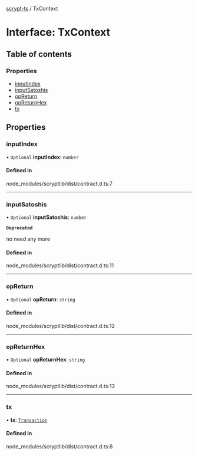 [scrypt-ts](../README.md) / TxContext

# Interface: TxContext

## Table of contents

### Properties

- [inputIndex](TxContext.md#inputindex)
- [inputSatoshis](TxContext.md#inputsatoshis)
- [opReturn](TxContext.md#opreturn)
- [opReturnHex](TxContext.md#opreturnhex)
- [tx](TxContext.md#tx)

## Properties

### inputIndex

• `Optional` **inputIndex**: `number`

#### Defined in

node_modules/scryptlib/dist/contract.d.ts:7

___

### inputSatoshis

• `Optional` **inputSatoshis**: `number`

**`Deprecated`**

no need any more

#### Defined in

node_modules/scryptlib/dist/contract.d.ts:11

___

### opReturn

• `Optional` **opReturn**: `string`

#### Defined in

node_modules/scryptlib/dist/contract.d.ts:12

___

### opReturnHex

• `Optional` **opReturnHex**: `string`

#### Defined in

node_modules/scryptlib/dist/contract.d.ts:13

___

### tx

• **tx**: [`Transaction`](../classes/bsv.Transaction-1.md)

#### Defined in

node_modules/scryptlib/dist/contract.d.ts:6

